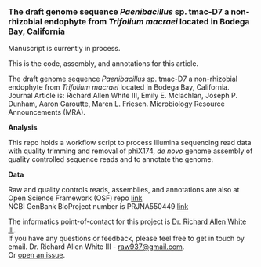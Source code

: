 ###  The draft genome sequence *Paenibacillus* sp. tmac-D7 a non-rhizobial endophyte from *Trifolium macraei* located in Bodega Bay, California 

Manuscript is currently in process.

This is the code, assembly, and annotations for this article. 

The draft genome sequence *Paenibacillus* sp. tmac-D7 a non-rhizobial endophyte from *Trifolium macraei* located in Bodega Bay, California. Journal Article is: Richard Allen White III, Emily E. Mclachlan, Joseph P. Dunham, Aaron Garoutte, Maren L. Friesen.  Microbiology Resource Announcements (MRA).

**Analysis**

This repo holds a workflow script to process Illumina sequencing read data with quality trimming and removal of phiX174, *de novo* genome assembly of quality controlled sequence reads and to annotate the genome. 

**Data**

Raw and quality controls reads, assemblies, and annotations are also at Open Science Framework (OSF) repo [link](https://osf.io/kcj9h)<br />
NCBI GenBank BioProject number is PRJNA550449 [link](https://www.ncbi.nlm.nih.gov/bioproject/PRJNA550458/) 

The informatics point-of-contact for this project is [Dr. Richard Allen White III](https://github.com/raw937).<br />
If you have any questions or feedback, please feel free to get in touch by email. Dr. Richard Allen White III - raw937@gmail.com.  <br />
Or [open an issue](https://github.com/friesenlab/Paenibacillus_tmac-D7/issues).
